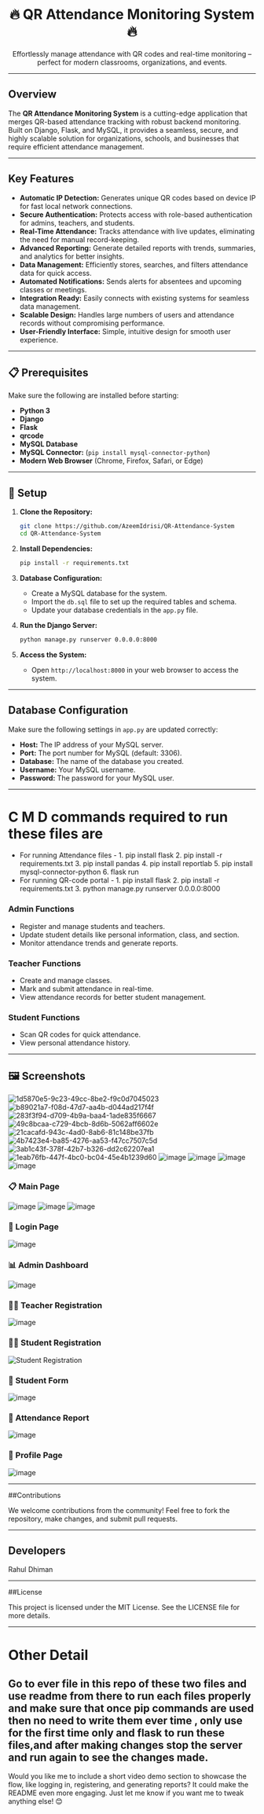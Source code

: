 <div align="center">  

# 🔥 QR Attendance Monitoring System 🔥

Effortlessly manage attendance with QR codes and real-time monitoring – perfect for modern classrooms, organizations, and events.

</div>  

---

##  Overview

The **QR Attendance Monitoring System** is a cutting-edge application that merges QR-based attendance tracking with robust backend monitoring. Built on Django, Flask, and MySQL, it provides a seamless, secure, and highly scalable solution for organizations, schools, and businesses that require efficient attendance management.

---

##  Key Features

* **Automatic IP Detection:** Generates unique QR codes based on device IP for fast local network connections.
* **Secure Authentication:** Protects access with role-based authentication for admins, teachers, and students.
* **Real-Time Attendance:** Tracks attendance with live updates, eliminating the need for manual record-keeping.
* **Advanced Reporting:** Generate detailed reports with trends, summaries, and analytics for better insights.
* **Data Management:** Efficiently stores, searches, and filters attendance data for quick access.
* **Automated Notifications:** Sends alerts for absentees and upcoming classes or meetings.
* **Integration Ready:** Easily connects with existing systems for seamless data management.
* **Scalable Design:** Handles large numbers of users and attendance records without compromising performance.
* **User-Friendly Interface:** Simple, intuitive design for smooth user experience.

---

## 📋 Prerequisites

Make sure the following are installed before starting:

* **Python 3**
* **Django**
* **Flask**
* **qrcode**
* **MySQL Database**
* **MySQL Connector:** (`pip install mysql-connector-python`)
* **Modern Web Browser** (Chrome, Firefox, Safari, or Edge)

---

## 🔧 Setup

1. **Clone the Repository:**

   ```bash
   git clone https://github.com/AzeemIdrisi/QR-Attendance-System
   cd QR-Attendance-System
   ```

2. **Install Dependencies:**

   ```bash
   pip install -r requirements.txt
   ```

3. **Database Configuration:**

   * Create a MySQL database for the system.
   * Import the `db.sql` file to set up the required tables and schema.
   * Update your database credentials in the `app.py` file.

4. **Run the Django Server:**

   ```bash
   python manage.py runserver 0.0.0.0:8000
   ```

5. **Access the System:**

   * Open `http://localhost:8000` in your web browser to access the system.

---

## Database Configuration

Make sure the following settings in `app.py` are updated correctly:

* **Host:** The IP address of your MySQL server.
* **Port:** The port number for MySQL (default: 3306).
* **Database:** The name of the database you created.
* **Username:** Your MySQL username.
* **Password:** The password for your MySQL user.

---

# C M D commands required to run these files are
* For running Attendance files - 1. pip install flask
                                 2. pip install -r requirements.txt
                                 3. pip install pandas
                                 4. pip install reportlab
                                 5. pip install mysql-connector-python
                                 6. flask run
* For running QR-code portal - 1. pip install flask
                               2. pip install -r requirements.txt
                               3. python manage.py runserver 0.0.0.0:8000


### Admin Functions

* Register and manage students and teachers.
* Update student details like personal information, class, and section.
* Monitor attendance trends and generate reports.

### Teacher Functions

* Create and manage classes.
* Mark and submit attendance in real-time.
* View attendance records for better student management.

### Student Functions

* Scan QR codes for quick attendance.
* View personal attendance history.

---

## 🖼️ Screenshots
![1d5870e5-9c23-49cc-8be2-f9c0d7045023](https://github.com/user-attachments/assets/2e68929d-dd66-4732-b114-88d2a8d64d53)
![b89021a7-f08d-47d7-aa4b-d044ad217f4f](https://github.com/user-attachments/assets/820d70a5-7d6d-4148-af46-9bed08352a60)
![283f3f94-d709-4b9a-baa4-1ade835f6667](https://github.com/user-attachments/assets/a7afc91e-1af9-440d-a034-f8642f97a654)
![49c8bcaa-c729-4bcb-8d6b-5062aff6602e](https://github.com/user-attachments/assets/177d145f-6e30-431c-9e8f-53e7406348f1)
![21cacafd-943c-4ad0-8ab6-81c148be37fb](https://github.com/user-attachments/assets/f5338048-d3e4-4537-9381-28c1d695304f)
![4b7423e4-ba85-4276-aa53-f47cc7507c5d](https://github.com/user-attachments/assets/792cfd7e-dfb9-4581-a37e-53e64f6df5df)
![3ab1c43f-378f-42b7-b326-dd2c62207ea1](https://github.com/user-attachments/assets/3313953c-fe6b-4baa-9176-809c5dae3764)
![1eab76fb-447f-4bc0-bc04-45e4b1239d60](https://github.com/user-attachments/assets/43a8625d-82ea-4a76-92a7-c2453f9980d6)
![image](https://github.com/user-attachments/assets/7fa888fc-68e6-42aa-82fa-01b57d735f0c)
![image](https://github.com/user-attachments/assets/bca428f6-b6e1-4a34-a49a-cc7dd110a3a7)
![image](https://github.com/user-attachments/assets/2032b335-1908-49b1-acb8-31febb195091)
![image](https://github.com/user-attachments/assets/83a81a75-a215-4679-bfe7-300ac4bc0f7d)






### 📋 Main Page

![image](https://github.com/user-attachments/assets/6b7c1009-0a54-4ef0-87e6-79158ae2d50a)
![image](https://github.com/user-attachments/assets/62c4919c-cca5-4abc-8eae-a1e5d6752606)
![image](https://github.com/user-attachments/assets/f904ea81-d033-4723-bc94-89a2a2cc82e6)


### 🔑 Login Page

![image](https://github.com/user-attachments/assets/b2c6c547-c051-49cc-9e4a-426786de8607)


### 📊 Admin Dashboard

![image](https://github.com/user-attachments/assets/3dbf6ea6-1b64-47de-ae5c-ecceb86e9e5d)


### 👨‍🏫 Teacher Registration

![image](https://github.com/user-attachments/assets/823e64a6-a84c-47bb-9b38-3600d8159589)


### 👩‍🎓 Student Registration

![Student Registration](./b89021a7-f08d-47d7-aa4b-d044ad217f4f.png)

### 🔄 Student Form

![image](https://github.com/user-attachments/assets/f7db50a1-4339-490b-b211-b689e99cf512)


### 📅 Attendance Report

![image](https://github.com/user-attachments/assets/de28e15a-b5ba-47ef-bf3a-4f38569c9dbe)


### 📝 Profile Page

![image](https://github.com/user-attachments/assets/15ab5ae3-58dc-4d4a-a758-75d275c4839d)


---

##Contributions

We welcome contributions from the community! Feel free to fork the repository, make changes, and submit pull requests.

---

## Developers

Rahul Dhiman

---

##License

This project is licensed under the MIT License. See the LICENSE file for more details.

---
# Other Detail
Go to ever file in this repo of these two files and use readme from there to run  each files properly and make sure that once pip commands are used then no need to write them ever time , only use for the first time only and flask to run these files,and after making changes stop the server and run again to see the changes made.
---
Would you like me to include a short video demo section to showcase the flow, like logging in, registering, and generating reports? It could make the README even more engaging. Just let me know if you want me to tweak anything else! 😊
